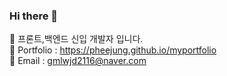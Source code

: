 ### Hi there 👋
🔭 프론트,백엔드 신입 개발자 입니다. <br />
🌱 Portfolio : https://pheejung.github.io/myportfolio <br />
💬 Email : gmlwjd2116@naver.com
<!--
**Pheejung/Pheejung** is a ✨ _special_ ✨ repository because its `README.md` (this file) appears on your GitHub profile.

Here are some ideas to get you started:

- 🔭
- 🌱 I’m currently learning ...
- 👯 I’m looking to collaborate on ...
- 🤔 I’m looking for help with ...
- 💬 Ask me about ...
- 📫 How to reach me: ...
- 😄 Pronouns: ...
- ⚡ Fun fact: ...
-->
